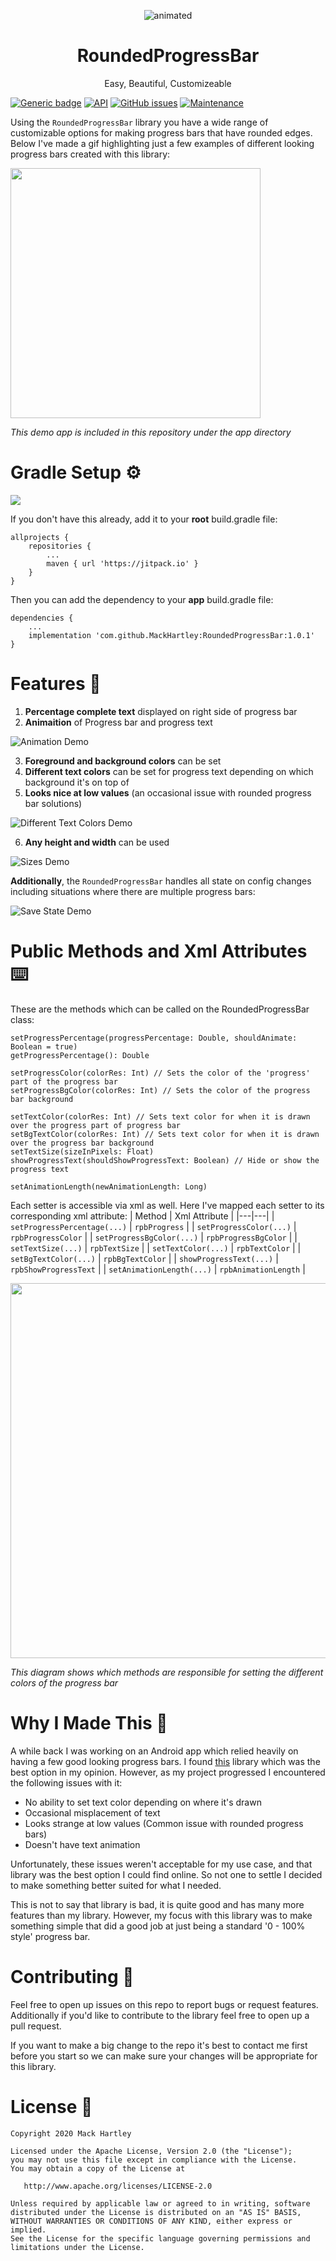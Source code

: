 <p align="center">
    <img src="demoimgs/rpbShowcase.gif" alt="animated" />
</p>
<h1 align="center">RoundedProgressBar</h1>
<p align="center">Easy, Beautiful, Customizeable</p>

[![Generic badge](https://img.shields.io/badge/Platform-Android-green.svg)](https://developer.android.com/) [![API](https://img.shields.io/badge/API-21%2B-blue.svg?style=flat)](https://android-arsenal.com/api?level=21) [![GitHub issues](https://img.shields.io/github/issues/mackhartley/roundedprogressbar.svg)](https://github.com/MackHartley/RoundedProgressBar/issues) [![Maintenance](https://img.shields.io/badge/Maintained%3F-yes-brightgreen.svg)](https://github.com/MackHartley/RoundedProgressBar/graphs/commit-activity)

Using the `RoundedProgressBar` library you have a wide range of customizable options for making progress bars that have rounded edges. Below I've made a gif highlighting just a few examples of different looking progress bars created with this library:

<img src="/demoimgs/roundedProgressBarDemo.gif" width="400"/>

*This demo app is included in this repository under the app directory*

# Gradle Setup ⚙️
[![](https://jitpack.io/v/MackHartley/RoundedProgressBar.svg)](https://jitpack.io/#MackHartley/RoundedProgressBar)

If you don't have this already, add it to your **root** build.gradle file:
```
allprojects {
    repositories {
        ...
        maven { url 'https://jitpack.io' }
    }
}
```

Then you can add the dependency to your **app** build.gradle file:
```
dependencies {
    ...
    implementation 'com.github.MackHartley:RoundedProgressBar:1.0.1'
}
```

# Features 🌟

1) **Percentage complete text**  displayed on right side of progress bar
2) **Animaition**  of Progress bar and progress text

![Animation Demo](demoimgs/progressTextAndAnimation.gif)

3) **Foreground and background colors**  can be set
4) **Different text colors**  can be set for progress text depending on which background it's on top of
5) **Looks nice at low values**  (an occasional issue with rounded progress bar solutions)

![Different Text Colors Demo](demoimgs/differentTextColors.gif)

6) **Any height and width**  can be used

![Sizes Demo](demoimgs/diffSizes.gif)

**Additionally**, the `RoundedProgressBar` handles all state on config changes including situations where there are multiple progress bars:

![Save State Demo](demoimgs/savesStateOnConfigChange.gif)

# Public Methods and Xml Attributes ⌨️
These are the methods which can be called on the RoundedProgressBar class:

```
setProgressPercentage(progressPercentage: Double, shouldAnimate: Boolean = true)
getProgressPercentage(): Double

setProgressColor(colorRes: Int) // Sets the color of the 'progress' part of the progress bar
setProgressBgColor(colorRes: Int) // Sets the color of the progress bar background

setTextColor(colorRes: Int) // Sets text color for when it is drawn over the progress part of progress bar
setBgTextColor(colorRes: Int) // Sets text color for when it is drawn over the progress bar background
setTextSize(sizeInPixels: Float)
showProgressText(shouldShowProgressText: Boolean) // Hide or show the progress text

setAnimationLength(newAnimationLength: Long)
```

Each setter is accessible via xml as well. Here I've mapped each setter to its corresponding xml attribute:
| Method | Xml Attribute |
|---|---|
| `setProgressPercentage(...)`  | `rpbProgress`  |
| `setProgressColor(...)`  | `rpbProgressColor`  |
| `setProgressBgColor(...)`  | `rpbProgressBgColor`  |
| `setTextSize(...)`  | `rpbTextSize`  |
| `setTextColor(...)`  | `rpbTextColor`  |
| `setBgTextColor(...)`  | `rpbBgTextColor`  |
| `showProgressText(...)`  | `rpbShowProgressText`  |
| `setAnimationLength(...)`  | `rpbAnimationLength`  |

<img src="/demoimgs/progressBarDiagram.png" width="600"/>

*This diagram shows which methods are responsible for setting the different colors of the progress bar*

# Why I Made This 💭

A while back I was working on an Android app which relied heavily on having a few good looking progress bars. I found [this](https://github.com/akexorcist/RoundCornerProgressBar) library which was the best option in my opinion. However, as my project progressed I encountered the following issues with it:

- No ability to set text color depending on where it's drawn
- Occasional misplacement of text
- Looks strange at low values (Common issue with rounded progress bars)
- Doesn't have text animation

Unfortunately, these issues weren't acceptable for my use case, and that library was the best option I could find online. So not one to settle I decided to make something better suited for what I needed.

This is not to say that library is bad, it is quite good and has many more features than my library. However, my focus with this library was to make something simple that did a good job at just being a standard '0 - 100% style' progress bar.

# Contributing 🤝
Feel free to open up issues on this repo to report bugs or request features. Additionally if you'd like to contribute to the library feel free to open up a pull request. 

If you want to make a big change to the repo it's best to contact me first before you start so we can make sure your changes will be appropriate for this library.

# License 📄
```
Copyright 2020 Mack Hartley

Licensed under the Apache License, Version 2.0 (the "License");
you may not use this file except in compliance with the License.
You may obtain a copy of the License at

   http://www.apache.org/licenses/LICENSE-2.0

Unless required by applicable law or agreed to in writing, software
distributed under the License is distributed on an "AS IS" BASIS,
WITHOUT WARRANTIES OR CONDITIONS OF ANY KIND, either express or implied.
See the License for the specific language governing permissions and
limitations under the License.
```
